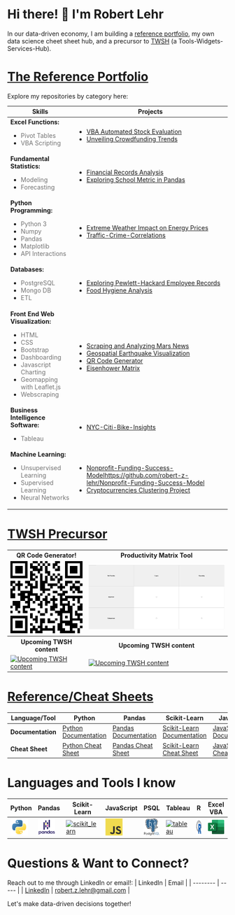 # Hi there! 👋 I'm Robert Lehr
In our data-driven economy, I am building a [reference portfolio](https://github.com/robert-z-lehr/Data-Science-Educational-Portfolio), my own data science cheet sheet hub, and a precursor to [TWSH](https://github.com/robert-z-lehr/TWSH/tree/main) (a Tools-Widgets-Services-Hub).

# [The Reference Portfolio](https://github.com/robert-z-lehr/Data-Science-Educational-Portfolio)
Explore my repositories by category here:

|     Skills    |                         Projects                         |
|---------------|----------------------------------------------------------|
| <strong>Excel Functions:</strong><br><ul><li><span style="opacity: 0.6;">Pivot Tables</span></li><li><span style="opacity: 0.6;">VBA Scripting</span></li></ul> | <ul><li>[VBA Automated Stock Evaluation](https://github.com/robert-z-lehr/VBA-Automated-Stock-Evaluation)</li><li>[Unveiling Crowdfunding Trends](https://github.com/robert-z-lehr/Unveiling-Crowdfunding-Trends)</li></ul>|
| <strong>Fundamental Statistics:</strong><br><ul><li><span style="opacity: 0.6;">Modeling</span></li><li><span style="opacity: 0.6;">Forecasting</span></li></ul> | <ul><li>[Financial Records Analysis](https://github.com/robert-z-lehr/Financial-Records-Analysis)</li><li>[Exploring School Metric in Pandas](https://github.com/robert-z-lehr/Exploring-School-Metrics-in-Pandas)</li></ul>|
| <strong>Python Programming:</strong><br><ul><li><span style="opacity: 0.6;">Python 3</span></li><li><span style="opacity: 0.6;">Numpy</span></li><li><span style="opacity: 0.6;">Pandas</span></li><li><span style="opacity: 0.6;">Matplotlib</span></li><li><span style="opacity: 0.6;">API Interactions</span></li></ul> | <ul><li>[Extreme Weather Impact on Energy Prices](https://github.com/robert-z-lehr/Visualizing-The-Great-Freeze-Texas-Energy-Prices)</li><li>[Traffic-Crime-Correlations](https://github.com/robert-z-lehr/Traffic-Crime-Correlations)</li></ul>|
| <strong>Databases:</strong><br><ul><li><span style="opacity: 0.6;">PostgreSQL</span></li><li><span style="opacity: 0.6;">Mongo DB</span></li><li><span style="opacity: 0.6;">ETL</span></li></ul> | <ul><li>[Exploring Pewlett-Hackard Employee Records](https://github.com/robert-z-lehr/SQL-Exploring-Pewlett-Hackard-Employee-Records)</li><li>[Food Hygiene Analysis](https://github.com/robert-z-lehr/Food-Hygiene-Analysis)</li></ul>|
| <strong>Front End Web Visualization:</strong><br><ul><li><span style="opacity: 0.6;">HTML</span></li><li><span style="opacity: 0.6;">CSS</span></li><li><span style="opacity: 0.6;">Bootstrap</span></li><li><span style="opacity: 0.6;">Dashboarding</span></li><li><span style="opacity: 0.6;">Javascript Charting</span></li><li><span style="opacity: 0.6;">Geomapping with Leaflet.js</span></li><li><span style="opacity: 0.6;">Webscraping</ul> | <ul><li>[Scraping and Analyzing Mars News](https://github.com/robert-z-lehr/Scraping-and-Analyzing-Mars-News)</li><li>[Geospatial Earthquake Visualization](https://github.com/robert-z-lehr/Geospatial-Earthquake-Visualization)</li><li>[QR Code Generator](https://robert-z-lehr.github.io/QR-Code-Generator/)</li><li>[Eisenhower Matrix](https://robert-z-lehr.github.io/The-Eisenhower-Matrix/)</li></ul>|
| <strong>Business Intelligence Software:</strong><br><ul><li><span style="opacity: 0.6;">Tableau</span></li></ul> | <ul><li>[NYC-Citi-Bike-Insights](https://github.com/robert-z-lehr/NYC-Citi-Bike-Insights)</li></ul>| 
| <strong>Machine Learning:</strong><br><ul><li><span style="opacity: 0.6;">Unsupervised Learning</span></li><li><span style="opacity: 0.6;">Supervised Learning</span></li><li><span style="opacity: 0.6;">Neural Networks</span></li></ul> | <ul><li>[Nonprofit-Funding-Success-Model](https://github.com/robert-z-lehr/Nonprofit-Funding-Success-Model)https://github.com/robert-z-lehr/Nonprofit-Funding-Success-Model</li><li>[Cryptocurrencies Clustering Project](https://github.com/robert-z-lehr/Cryptocurrencies-Clustering-Model)</li></ul>|


# [TWSH Precursor](https://github.com/robert-z-lehr/TWSH/tree/main)

<table>
  <!-- Row 1: Title -->
  <tr>
    <th>QR Code Generator!</th>
    <th>Productivity Matrix Tool</th>
  </tr>
  
  <!-- Row 2: Images -->
  <tr>
    <td><a href="https://robert-z-lehr.github.io/QR-Code-Generator/" target="_blank" rel="noreferrer"><img src="https://github.com/robert-z-lehr/QR-Code-Generator/raw/main/QRCodeGenerator.png" alt="QR Code Generator" width="200"/></a></td>
    <td><a href="https://robert-z-lehr.github.io/The-Eisenhower-Matrix/" target="_blank" rel="noreferrer"><img src="https://github.com/robert-z-lehr/The-Eisenhower-Matrix/raw/main/The-Eisenhower-Matrix.png" alt="Python" width="400"/></a></td>
  </tr>
  
  <!-- Row 3: Title -->
  <tr>
    <th>Upcoming TWSH content</th>
    <th>Upcoming TWSH content</th>
  </tr>
  
  <!-- Row 4: Images -->
  <tr>
    <td><a href="https://example.com" target="_blank" rel="noreferrer"><img src="https://example.com/image1.png" alt="Upcoming TWSH content" width="100"/></a></td>
    <td><a href="https://example.com" target="_blank" rel="noreferrer"><img src="https://example.com/image2.png" alt="Upcoming TWSH content" width="100"/></a></td>
  </tr>
</table>

# [Reference/Cheat Sheets](https://github.com/robert-z-lehr/Reference-Zip-Learning/tree/main)

| Language/Tool | Python | Pandas | Scikit-Learn | JavaScript | PSQL | Tableau | R | Excel VBA |
| --------------- | ------- | ------ | ------------ | ---------- | ---- | ------- | - | --------- |
| __Documentation__ | [Python Documentation](https://www.python.org/doc/) | [Pandas Documentation](https://pandas.pydata.org/docs/) | [Scikit-Learn Documentation](https://scikit-learn.org/stable/documentation.html) | [JavaScript Documentation](https://developer.mozilla.org/en-US/docs/Web/JavaScript) | [PSQL Documentation](https://www.postgresql.org/docs/) | [Tableau Documentation](https://help.tableau.com/current/pro/desktop/en-us.htm) | [R Documentation](https://cran.r-project.org/manuals.html) | [Excel VBA Documentation](https://docs.microsoft.com/en-us/office/vba/api/overview/excel) |
| __Cheat Sheet__ | [Python Cheat Sheet](https://perso.limsi.fr/pointal/_media/python:cours:mementopython3-english.pdf) | [Pandas Cheat Sheet](https://pandas.pydata.org/Pandas_Cheat_Sheet.pdf) | [Scikit-Learn Cheat Sheet](https://scikit-learn.org/stable/tutorial/machine_learning_map/index.html) | [JavaScript Cheat Sheet](https://htmlcheatsheet.com/js/) | [PSQL Cheat Sheet](https://www.postgresqltutorial.com/postgresql-cheat-sheet/) | [Tableau Cheat Sheet](https://help.tableau.com/current/pro/desktop/en-us/cheatsheet.htm) | [R Cheat Sheet](https://www.rstudio.com/wp-content/uploads/2016/10/r-cheat-sheet-3.pdf) | [Excel VBA Cheat Sheet](https://www.excel-vba.com/excel-vba-contents.htm) |

# Languages and Tools I know

| Python | Pandas | Scikit-Learn | JavaScript | PSQL | Tableau | R | Excel VBA |
| ------ | ------ | ------------ | ---------- | ---- | ------- | - | --------- |
| <a href="https://www.python.org" target="_blank" rel="noreferrer"> <img src="https://raw.githubusercontent.com/devicons/devicon/master/icons/python/python-original.svg" alt="python" width="40" height="40"/> </a> | <a href="https://pandas.pydata.org/" target="_blank" rel="noreferrer"> <img src="https://raw.githubusercontent.com/devicons/devicon/2ae2a900d2f041da66e950e4d48052658d850630/icons/pandas/pandas-original-wordmark.svg" alt="pandas" width="40" height="40"/> </a> | <a href="https://scikit-learn.org/" target="_blank" rel="noreferrer"> <img src="https://upload.wikimedia.org/wikipedia/commons/0/05/Scikit_learn_logo_small.svg" alt="scikit_learn" width="40" height="40"/> </a> | <a href="https://www.learn-js.org/" target="_blank" rel="noreferrer"> <img src="https://raw.githubusercontent.com/devicons/devicon/master/icons/javascript/javascript-original.svg" alt="javascript" width="40" height="40"/> </a> | <a href="https://www.postgresql.org" target="_blank" rel="noreferrer"> <img src="https://raw.githubusercontent.com/devicons/devicon/master/icons/postgresql/postgresql-original-wordmark.svg" alt="postgresql" width="40" height="40"/> </a> | <a href="https://www.tableau.com/trial/tableau-software?d=7013y000002RQ7hAAG&nc=7013y000002RQCaAAO&cq_cmp=8846800995&cq_net=g&cq_plac=&gclid=Cj0KCQjwldKmBhCCARIsAP-0rfyzThUThFi8RL13Ln24ogX6jcxzquerug9J8cqGwEjBOKp98SU4pSMaAroZEALw_wcB&gclsrc=aw.ds" target="_blank" rel="noreferrer"> <img src="https://github.com/robert-z-lehr/Module_18_Challenge/blob/main/tableau-icon-svgrepo-com.svg" alt="tableau" width="40" height="40"/> </a> | <a href="https://www.r-project.org/other-docs.html" target="_blank" rel="noreferrer"> <img src="https://raw.githubusercontent.com/devicons/devicon/master/icons/r/r-original.svg" alt="R" width="40" height="40"/> </a> | <a href="https://learn.microsoft.com/en-us/office/vba/library-reference/concepts/getting-started-with-vba-in-office" target="_blank" rel="noreferrer"> <img src="https://raw.githubusercontent.com/tankalxat34/vba-ip-validation/readme_content/icon_excel.svg" alt="Excel VBA" width="40" height="40"/> </a> |

# Questions & Want to Connect?
Reach out to me through LinkedIn or email!:
| LinkedIn | Email |
| -------- | ----- |
| [LinkedIn](https://www.linkedin.com/in/robert-z-lehr/) | [robert.z.lehr@gmail.com](mailto:robert.z.lehr@gmail.com) |

<!--
If used, the LinkedIn and Gmail image Attribution:
LinkedIn Image Source: <a href="https://www.freepnglogos.com/images/linkedin-logo-png-1840.html">Get it on linkedin logo transparent png</a>
Gmail Image Source: <a href="https://www.freepnglogos.com/images/logo-gmail-9990.html">Get it on logo gmail png contact machine learning phd student reasoning and</a>
-->

Let's make data-driven decisions together!


